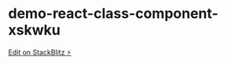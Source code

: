 # demo-react-class-component-xskwku

[Edit on StackBlitz ⚡️](https://stackblitz.com/edit/demo-react-class-component-xskwku)